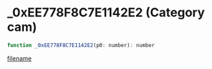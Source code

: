 # _0xEE778F8C7E1142E2 (Category cam)

```js
function _0xEE778F8C7E1142E2(p0: number): number
```

[filename](_0xEE778F8C7E1142E2_m.md ':include')